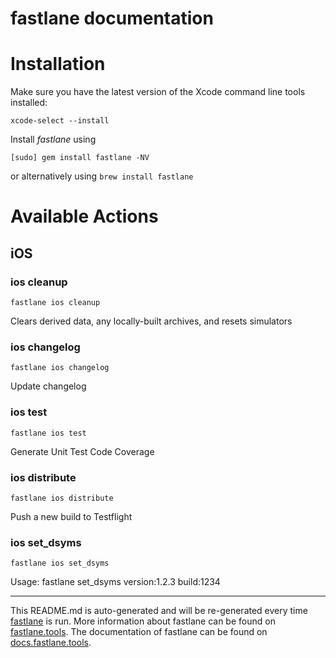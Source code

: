 fastlane documentation
================
# Installation

Make sure you have the latest version of the Xcode command line tools installed:

```
xcode-select --install
```

Install _fastlane_ using
```
[sudo] gem install fastlane -NV
```
or alternatively using `brew install fastlane`

# Available Actions
## iOS
### ios cleanup
```
fastlane ios cleanup
```
Clears derived data, any locally-built archives, and resets simulators
### ios changelog
```
fastlane ios changelog
```
Update changelog
### ios test
```
fastlane ios test
```
Generate Unit Test Code Coverage
### ios distribute
```
fastlane ios distribute
```
Push a new build to Testflight
### ios set_dsyms
```
fastlane ios set_dsyms
```
Usage: fastlane set_dsyms version:1.2.3 build:1234

----

This README.md is auto-generated and will be re-generated every time [fastlane](https://fastlane.tools) is run.
More information about fastlane can be found on [fastlane.tools](https://fastlane.tools).
The documentation of fastlane can be found on [docs.fastlane.tools](https://docs.fastlane.tools).
